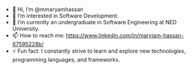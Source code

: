 - 👋 Hi, I’m @mmaryamhassan
- 👀 I’m interested in Software Development.
- 🌱 I’m currently an undergraduate in Software Engineering at NED University.
- 📫 How to reach me: https://www.linkedin.com/in/maryiam-hassan-67595228b/
- ⚡ Fun fact: I constantly strive to learn and explore new technologies, programming languages, and frameworks.

<!---
mmaryamhassan/mmaryamhassan is a ✨ special ✨ repository because its `README.md` (this file) appears on your GitHub profile.
You can click the Preview link to take a look at your changes.
--->
